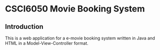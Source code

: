 # CSCI6050 Movie Booking System
## Introduction
This is a web application for a e-movie booking system written in Java and HTML in a Model-View-Controller format.
